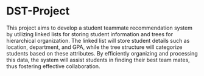 # DST-Project

This project aims to develop a student teammate recommendation system by utilizing linked lists for storing student
information and trees for hierarchical organization. The linked list will store student details such as location,
department, and GPA, while the tree structure will categorize students based on these attributes. By efficiently
organizing and processing this data, the system will assist students in finding their best team mates, thus fostering
effective collaboration.
